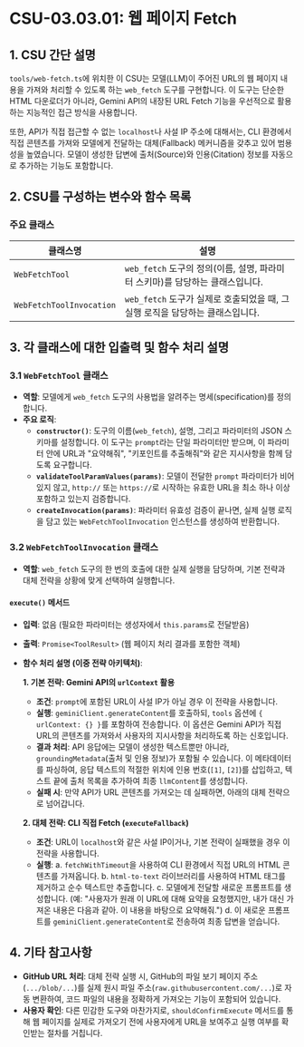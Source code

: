 # CSU-03.03.01: 웹 페이지 Fetch

## 1. CSU 간단 설명

`tools/web-fetch.ts`에 위치한 이 CSU는 모델(LLM)이 주어진 URL의 웹 페이지 내용을 가져와 처리할 수 있도록 하는 `web_fetch` 도구를 구현합니다. 이 도구는 단순한 HTML 다운로더가 아니라, Gemini API의 내장된 URL Fetch 기능을 우선적으로 활용하는 지능적인 접근 방식을 사용합니다.

또한, API가 직접 접근할 수 없는 `localhost`나 사설 IP 주소에 대해서는, CLI 환경에서 직접 콘텐츠를 가져와 모델에게 전달하는 대체(Fallback) 메커니즘을 갖추고 있어 범용성을 높였습니다. 모델이 생성한 답변에 출처(Source)와 인용(Citation) 정보를 자동으로 추가하는 기능도 포함합니다.

## 2. CSU를 구성하는 변수와 함수 목록

### 주요 클래스

| 클래스명                 | 설명                                                                           |
| ------------------------ | ------------------------------------------------------------------------------ |
| `WebFetchTool`           | `web_fetch` 도구의 정의(이름, 설명, 파라미터 스키마)를 담당하는 클래스입니다.  |
| `WebFetchToolInvocation` | `web_fetch` 도구가 실제로 호출되었을 때, 그 실행 로직을 담당하는 클래스입니다. |

## 3. 각 클래스에 대한 입출력 및 함수 처리 설명

### 3.1 `WebFetchTool` 클래스

- **역할**: 모델에게 `web_fetch` 도구의 사용법을 알려주는 명세(specification)를 정의합니다.
- **주요 로직**:
  - **`constructor()`**: 도구의 이름(`web_fetch`), 설명, 그리고 파라미터의 JSON 스키마를 설정합니다. 이 도구는 `prompt`라는 단일 파라미터만 받으며, 이 파라미터 안에 URL과 "요약해줘", "키포인트를 추출해줘"와 같은 지시사항을 함께 담도록 요구합니다.
  - **`validateToolParamValues(params)`**: 모델이 전달한 `prompt` 파라미터가 비어있지 않고, `http://` 또는 `https://`로 시작하는 유효한 URL을 최소 하나 이상 포함하고 있는지 검증합니다.
  - **`createInvocation(params)`**: 파라미터 유효성 검증이 끝나면, 실제 실행 로직을 담고 있는 `WebFetchToolInvocation` 인스턴스를 생성하여 반환합니다.

### 3.2 `WebFetchToolInvocation` 클래스

- **역할**: `web_fetch` 도구의 한 번의 호출에 대한 실제 실행을 담당하며, 기본 전략과 대체 전략을 상황에 맞게 선택하여 실행합니다.

#### `execute()` 메서드

- **입력**: 없음 (필요한 파라미터는 생성자에서 `this.params`로 전달받음)
- **출력**: `Promise<ToolResult>` (웹 페이지 처리 결과를 포함한 객체)
- **함수 처리 설명 (이중 전략 아키텍처)**:

  **1. 기본 전략: Gemini API의 `urlContext` 활용**
  - **조건**: `prompt`에 포함된 URL이 사설 IP가 아닐 경우 이 전략을 사용합니다.
  - **실행**: `geminiClient.generateContent`를 호출하되, `tools` 옵션에 `{ urlContext: {} }`를 포함하여 전송합니다. 이 옵션은 Gemini API가 직접 URL의 콘텐츠를 가져와서 사용자의 지시사항을 처리하도록 하는 신호입니다.
  - **결과 처리**: API 응답에는 모델이 생성한 텍스트뿐만 아니라, `groundingMetadata`(출처 및 인용 정보)가 포함될 수 있습니다. 이 메타데이터를 파싱하여, 응답 텍스트의 적절한 위치에 인용 번호(`[1]`, `[2]`)를 삽입하고, 텍스트 끝에 출처 목록을 추가하여 최종 `llmContent`를 생성합니다.
  - **실패 시**: 만약 API가 URL 콘텐츠를 가져오는 데 실패하면, 아래의 대체 전략으로 넘어갑니다.

  **2. 대체 전략: CLI 직접 Fetch (`executeFallback`)**
  - **조건**: URL이 `localhost`와 같은 사설 IP이거나, 기본 전략이 실패했을 경우 이 전략을 사용합니다.
  - **실행**:
    a. `fetchWithTimeout`을 사용하여 CLI 환경에서 직접 URL의 HTML 콘텐츠를 가져옵니다.
    b. `html-to-text` 라이브러리를 사용하여 HTML 태그를 제거하고 순수 텍스트만 추출합니다.
    c. 모델에게 전달할 새로운 프롬프트를 생성합니다. (예: "사용자가 원래 이 URL에 대해 요약을 요청했지만, 내가 대신 가져온 내용은 다음과 같아. 이 내용을 바탕으로 요약해줘.")
    d. 이 새로운 프롬프트를 `geminiClient.generateContent`로 전송하여 최종 답변을 얻습니다.

## 4. 기타 참고사항

- **GitHub URL 처리**: 대체 전략 실행 시, GitHub의 파일 보기 페이지 주소(`.../blob/...`)를 실제 원시 파일 주소(`raw.githubusercontent.com/...`)로 자동 변환하여, 코드 파일의 내용을 정확하게 가져오는 기능이 포함되어 있습니다.
- **사용자 확인**: 다른 민감한 도구와 마찬가지로, `shouldConfirmExecute` 메서드를 통해 웹 페이지를 실제로 가져오기 전에 사용자에게 URL을 보여주고 실행 여부를 확인받는 절차를 거칩니다.
